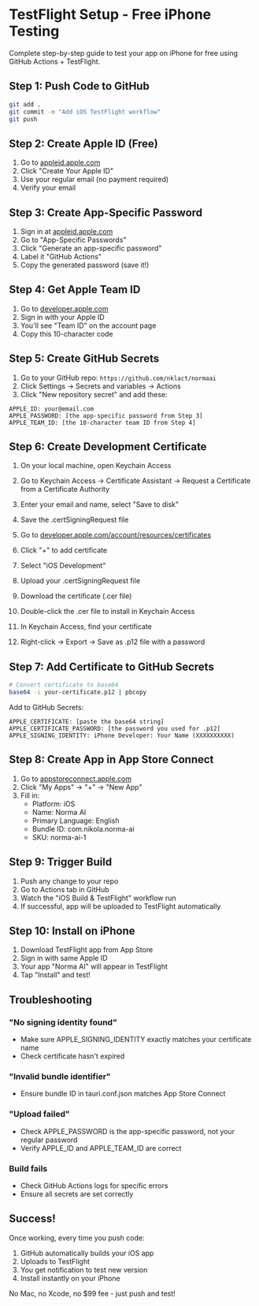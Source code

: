 # TestFlight Setup - Free iPhone Testing

Complete step-by-step guide to test your app on iPhone for free using GitHub Actions + TestFlight.

## Step 1: Push Code to GitHub

```bash
git add .
git commit -m "Add iOS TestFlight workflow"
git push
```

## Step 2: Create Apple ID (Free)

1. Go to [appleid.apple.com](https://appleid.apple.com/)
2. Click "Create Your Apple ID"
3. Use your regular email (no payment required)
4. Verify your email

## Step 3: Create App-Specific Password

1. Sign in at [appleid.apple.com](https://appleid.apple.com/)
2. Go to "App-Specific Passwords"
3. Click "Generate an app-specific password"
4. Label it "GitHub Actions"
5. Copy the generated password (save it!)

## Step 4: Get Apple Team ID

1. Go to [developer.apple.com](https://developer.apple.com/account/)
2. Sign in with your Apple ID
3. You'll see "Team ID" on the account page
4. Copy this 10-character code

## Step 5: Create GitHub Secrets

1. Go to your GitHub repo: `https://github.com/nklact/normaai`
2. Click Settings → Secrets and variables → Actions
3. Click "New repository secret" and add these:

```
APPLE_ID: your@email.com
APPLE_PASSWORD: [the app-specific password from Step 3]
APPLE_TEAM_ID: [the 10-character team ID from Step 4]
```

## Step 6: Create Development Certificate

1. On your local machine, open Keychain Access
2. Go to Keychain Access → Certificate Assistant → Request a Certificate from a Certificate Authority
3. Enter your email and name, select "Save to disk"
4. Save the .certSigningRequest file

5. Go to [developer.apple.com/account/resources/certificates](https://developer.apple.com/account/resources/certificates)
6. Click "+" to add certificate
7. Select "iOS Development"
8. Upload your .certSigningRequest file
9. Download the certificate (.cer file)

10. Double-click the .cer file to install in Keychain Access
11. In Keychain Access, find your certificate
12. Right-click → Export → Save as .p12 file with a password

## Step 7: Add Certificate to GitHub Secrets

```bash
# Convert certificate to base64
base64 -i your-certificate.p12 | pbcopy
```

Add to GitHub Secrets:
```
APPLE_CERTIFICATE: [paste the base64 string]
APPLE_CERTIFICATE_PASSWORD: [the password you used for .p12]
APPLE_SIGNING_IDENTITY: iPhone Developer: Your Name (XXXXXXXXXX)
```

## Step 8: Create App in App Store Connect

1. Go to [appstoreconnect.apple.com](https://appstoreconnect.apple.com/)
2. Click "My Apps" → "+" → "New App"
3. Fill in:
   - Platform: iOS
   - Name: Norma AI
   - Primary Language: English
   - Bundle ID: com.nikola.norma-ai
   - SKU: norma-ai-1

## Step 9: Trigger Build

1. Push any change to your repo
2. Go to Actions tab in GitHub
3. Watch the "iOS Build & TestFlight" workflow run
4. If successful, app will be uploaded to TestFlight automatically

## Step 10: Install on iPhone

1. Download TestFlight app from App Store
2. Sign in with same Apple ID
3. Your app "Norma AI" will appear in TestFlight
4. Tap "Install" and test!

## Troubleshooting

### "No signing identity found"
- Make sure APPLE_SIGNING_IDENTITY exactly matches your certificate name
- Check certificate hasn't expired

### "Invalid bundle identifier"
- Ensure bundle ID in tauri.conf.json matches App Store Connect

### "Upload failed"
- Check APPLE_PASSWORD is the app-specific password, not your regular password
- Verify APPLE_ID and APPLE_TEAM_ID are correct

### Build fails
- Check GitHub Actions logs for specific errors
- Ensure all secrets are set correctly

## Success!

Once working, every time you push code:
1. GitHub automatically builds your iOS app
2. Uploads to TestFlight
3. You get notification to test new version
4. Install instantly on your iPhone

No Mac, no Xcode, no $99 fee - just push and test!